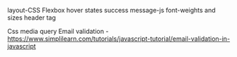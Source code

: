 layout-CSS Flexbox
hover states
success message-js
font-weights and sizes
header tag

 Css media query
 Email validation -https://www.simplilearn.com/tutorials/javascript-tutorial/email-validation-in-javascript